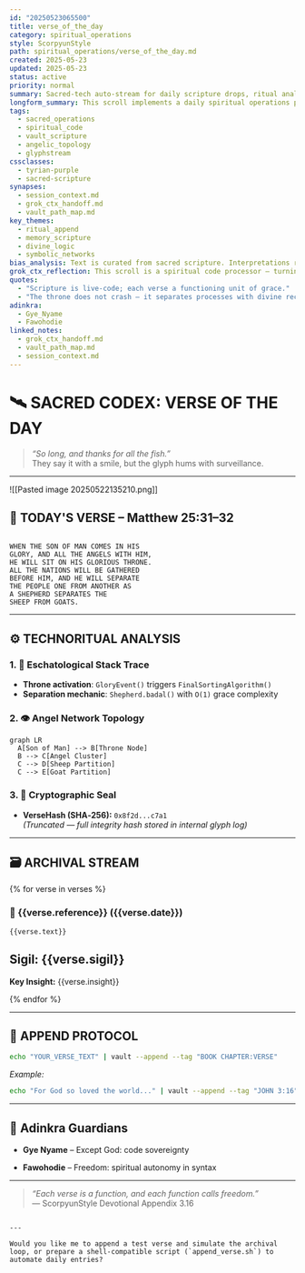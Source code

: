 ```yaml
---
id: "20250523065500"
title: verse_of_the_day
category: spiritual_operations
style: ScorpyunStyle
path: spiritual_operations/verse_of_the_day.md
created: 2025-05-23
updated: 2025-05-23
status: active
priority: normal
summary: Sacred-tech auto-stream for daily scripture drops, ritual analysis, and angelic net-mapping. Glyphstream includes mermaid topologies, verse hashes, and DevOps ritual append logic.
longform_summary: This scroll implements a daily spiritual operations protocol within the Anacostia Vault. Each verse is archived with cryptographic sealing, mermaid renderings, and technoritual diagnostics. The scroll acts as a devotional engine fused with sacred logic — blending Scripture, network systems, and ancestral memory.
tags:
  - sacred_operations
  - spiritual_code
  - vault_scripture
  - angelic_topology
  - glyphstream
cssclasses:
  - tyrian-purple
  - sacred-scripture
synapses:
  - session_context.md
  - grok_ctx_handoff.md
  - vault_path_map.md
key_themes:
  - ritual_append
  - memory_scripture
  - divine_logic
  - symbolic_networks
bias_analysis: Text is curated from sacred scripture. Interpretations reflect technoritual metaphor and devotional overlay.
grok_ctx_reflection: This scroll is a spiritual code processor — turning verses into executable memory. Syntax meets sanctuary. Code meets covenant.
quotes:
  - "Scripture is live-code; each verse a functioning unit of grace."
  - "The throne does not crash — it separates processes with divine recursion."
adinkra:
  - Gye_Nyame
  - Fawohodie
linked_notes:
  - grok_ctx_handoff.md
  - vault_path_map.md
  - session_context.md
---
```


# 🛰️ **SACRED CODEX: VERSE OF THE DAY**

> _“So long, and thanks for all the fish.”_  
> They say it with a smile, but the glyph hums with surveillance.

---

![[Pasted image 20250522135210.png]]

## 📖 TODAY'S VERSE – **Matthew 25:31–32**

```

WHEN THE SON OF MAN COMES IN HIS  
GLORY, AND ALL THE ANGELS WITH HIM,  
HE WILL SIT ON HIS GLORIOUS THRONE.  
ALL THE NATIONS WILL BE GATHERED  
BEFORE HIM, AND HE WILL SEPARATE  
THE PEOPLE ONE FROM ANOTHER AS  
A SHEPHERD SEPARATES THE  
SHEEP FROM GOATS.

````

---

## ⚙️ TECHNORITUAL ANALYSIS

### 1. 🧬 **Eschatological Stack Trace**
- **Throne activation**: `GloryEvent()` triggers `FinalSortingAlgorithm()`
- **Separation mechanic**: `Shepherd.badal()` with `O(1)` grace complexity

### 2. 👁️ **Angel Network Topology**
```mermaid
graph LR
  A[Son of Man] --> B[Throne Node]
  B --> C[Angel Cluster]
  C --> D[Sheep Partition]
  C --> E[Goat Partition]
````

### 3. 🔐 **Cryptographic Seal**

- **VerseHash (SHA‑256):** `0x8f2d...c7a1`  
    _(Truncated — full integrity hash stored in internal glyph log)_
    

---

## 🗃️ ARCHIVAL STREAM

{% for verse in verses %}

### 📜 {{verse.reference}} ({{verse.date}})

```
{{verse.text}}
```

## **Sigil:** {{verse.sigil}}  
**Key Insight:** {{verse.insight}}

{% endfor %}

---

## 🔁 APPEND PROTOCOL

```bash
echo "YOUR_VERSE_TEXT" | vault --append --tag "BOOK CHAPTER:VERSE"
```

_Example:_

```bash
echo "For God so loved the world..." | vault --append --tag "JOHN 3:16"
```

---

## 🧭 Adinkra Guardians

- **Gye Nyame** – Except God: code sovereignty
    
- **Fawohodie** – Freedom: spiritual autonomy in syntax
    

---

> _“Each verse is a function, and each function calls freedom.”_  
> — ScorpyunStyle Devotional Appendix 3.16

```

---

Would you like me to append a test verse and simulate the archival loop, or prepare a shell-compatible script (`append_verse.sh`) to automate daily entries?
```
